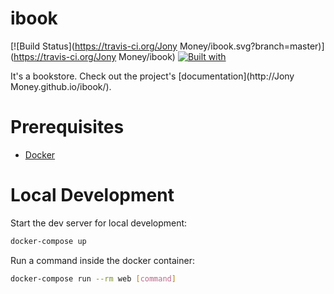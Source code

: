 # ibook

[![Build Status](https://travis-ci.org/Jony Money/ibook.svg?branch=master)](https://travis-ci.org/Jony Money/ibook)
[![Built with](https://img.shields.io/badge/Built_with-Cookiecutter_Django_Rest-F7B633.svg)](https://github.com/agconti/cookiecutter-django-rest)

It's a bookstore. Check out the project's [documentation](http://Jony Money.github.io/ibook/).

# Prerequisites

- [Docker](https://docs.docker.com/docker-for-mac/install/)  

# Local Development

Start the dev server for local development:
```bash
docker-compose up
```

Run a command inside the docker container:

```bash
docker-compose run --rm web [command]
```
